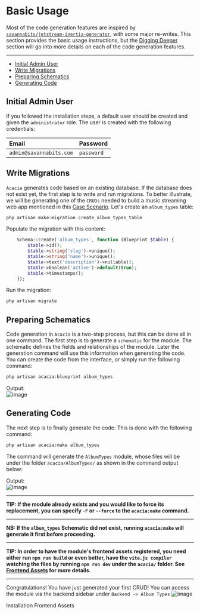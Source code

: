 # Basic Usage
Most of the code generation features are inspired by [`savannabits/jetstream-inertia-generator`](https://github.com/coolsam726/jetstream-inertia-generator), with some major re-writes. This section provides the basic usage instructions, but the [Digging Deeper](../digging-deeper/index) section will go into more details on each of the code generation features.

---
- [Initial Admin User](#initial-admin-user)
- [Write Migrations](#write-migrations)
- [Preparing Schematics](#preparing-schematics)
- [Generating Code](#generating-code)
 
<a name='initial-admin-user'></a>
## Initial Admin User
If you followed the installation steps, a default user should be created and given the `administrator` role. The user is created with the following credentials:

| Email                         | Password      |
| :-----                        | :--------     |
| `admin@savannabits.com`       | `password`    |

<a name='write-migrations'></a>
## Write Migrations
`Acacia` generates code based on an existing database. If the database does not exist yet, the first step is to write and run migrations. To better illustrate, we will be generating one of the `CRUDs` needed to build a music streaming web app mentioned in this [Case Scenario](../getting-started/overview#case-scenario). Let's create an `album_types` table:

```bash
php artisan make:migration create_album_types_table
```

Populate the migration with this content:

```php
    Schema::create('album_types', function (Blueprint $table) {
        $table->id();
        $table->string('slug')->unique();
        $table->string('name')->unique();
        $table->text('description')->nullable();
        $table->boolean('active')->default(true);
        $table->timestamps();
    });
```
Run the migration:

```bash
php artisan migrate
```

<a name='preparing-schematics'></a>
## Preparing Schematics
Code generation in `Acacia` is a two-step process, but this can be done all in one command. The first step is to generate a `schematic` for the module. The schematic defines the fields and relationships of the module. Later the generation command will use this information when generating the code. You can create the code from the interface, or simply run the following command:
```bash
php artisan acacia:blueprint album_types
```
Output:<br>
![image](https://user-images.githubusercontent.com/5610289/160295925-bebe02f9-7840-4d3e-833f-69046d2070b4.png)

<a name='generating-code'></a>
## Generating Code
The next step is to finally generate the code: This is done with the following command:

```bash
php artisan acacia:make album_types
```
The command will generate the `AlbumTypes` module, whose files will be under the folder `acacia/AlbumTypes/` as shown in the command output below:

Output:<br>
![image](https://user-images.githubusercontent.com/5610289/160295995-3d1ce4f7-22de-4b1e-a8fd-35a5090d08cd.png)

__________________________
**TIP: If the module already exists and you would like to force its replacement, you can specify `-F` or `--force` to the `acacia:make` command.**
___________________________
**NB: If the `album_types` Schematic did not exist, running `acacia:make` will generate it first before proceeding.**
____________________
**TIP: In order to have the module's frontend assets registered, you need either run `npm run build` or even better, have the `vite.js compiler` watching the files by running `npm run dev` under the `acacia/` folder. See [Frontend Assets](../basics/frontend-assets) for more details.**
_______________

Congratulations! You have just generated your first CRUD! You can access the module via the backend sidebar under `Backend -> Album Types`
![image](https://user-images.githubusercontent.com/5610289/160296030-9dbc8632-1a04-46f1-af30-b74546db338c.png)

<p class="flex justify-between">
<larecipe-button tag="a" href="./package-structure" type="primary" class="btn-sm"><i class="fas fa-arrow-left"></i> Installation</larecipe-button>
<larecipe-button tag="a" href="./frontend-assets" type="primary" class="btn-sm">Frontend Assets <i class="fas fa-arrow-right"></i> </larecipe-button>
</p>
